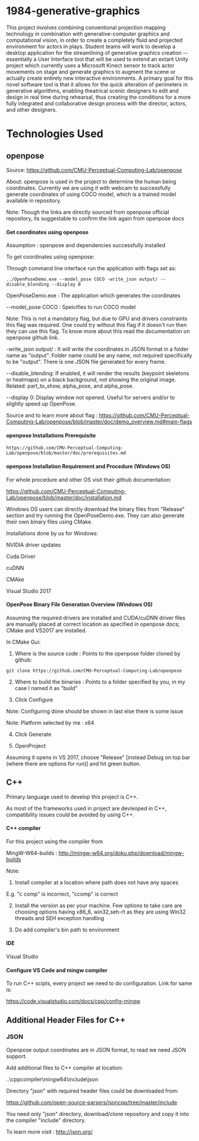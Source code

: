 # 1984-generative-graphics
This project involves combining conventional projection mapping technology in combination with generative-computer graphics and computational vision, in order to create a completely fluid and projected environment for actors in plays. Student teams will work to develop a desktop application for the streamlining of generative graphics creation -- essentially a User Interface tool that will be used to extend an extant Unity project which currently uses a Microsoft Kinect sensor to track actor movements on stage and generate graphics to augment the scene or actually create entirely new interactive environments. A primary goal for this novel software tool is that it allows for the quick alteration of perimeters in generative algorithms, enabling theatrical scenic designers to edit and design in real time during rehearsal, thus creating the conditions for a more fully integrated and collaborative design process with the director, actors, and other designers. 



# Technologies Used


## openpose

Source: https://github.com/CMU-Perceptual-Computing-Lab/openpose


About: openpose is used in the project to determine the human being coordinates. Currently we are using it with webcam to successfully generate coordinates of using COCO model, which is a trained model available in repository.

Note: Though the links are directly sourced from openpose official repository, its suggestable to confirm the link again from openpose docs


#### Get coordinates using openpose

Assumption : openpose and dependencies successfully installed


To get coordinates using openpose:

Through command line interface run the application with flags set as:


```
../OpenPoseDemo.exe --model_pose COCO -write_json output/ --disable_blending --display 0
```


OpenPoseDemo.exe : The application which generates the coordinates


--model_pose COCO : Speicifies to run COCO model

Note: This is not a mandatory flag, but due to GPU and drivers constraints this flag was required. One could try without this flag if it doesn't run then they can use this flag. To know more about this read the documentation on openpose github link.


-write_json output/ : It will write the coordinates in JSON format in a folder name as "output". Folder name could be any name, not required specifically to be "output". There is one JSON file generated for every frame.


--disable_blending: If enabled, it will render the results (keypoint skeletons or heatmaps) on a black background, not showing the original image. Related: part_to_show, alpha_pose, and alpha_pose.


--display 0: Display window not opened. Useful for servers and/or to slightly speed up OpenPose.

Source and to learn more about flag : https://github.com/CMU-Perceptual-Computing-Lab/openpose/blob/master/doc/demo_overview.md#main-flags



#### openpose Installations Prerequisite


```
https://github.com/CMU-Perceptual-Computing-Lab/openpose/blob/master/doc/prerequisites.md
```


#### openpose Installation Requirement and Procedure (Windows OS)

For whole procedure and other OS visit their github documentation:

https://github.com/CMU-Perceptual-Computing-Lab/openpose/blob/master/doc/installation.md

Windows OS users can directly download the binary files from "Release" section and try running the OpenPoseDemo.exe. They can also generate their own binary files using CMake.


Installations done by us for Windows:

NVIDIA driver updates

Cuda Driver

cuDNN

CMAke

Visual Studio 2017


#### OpenPose Binary File Generation Overview (Windows OS)

Assuming the required drivers are installed and CUDA/cuDNN driver files are manually placed at correct location as specified in openpose docs; CMake and VS2017 are installed.

In CMake Gui:

1. Where is the source code : Points to the openpose folder cloned by github:


```
git clone https://github.com/CMU-Perceptual-Computing-Lab/openpose
```

2. Where to build the binaries : Points to a folder specified by you, in my case I named it as "build"

3. Click Configure

Note: Configuring done should be shown in last else there is some issue

Note: Platform selected by me : x64

4. Click Generate

5. OpenProject

Assuming it opens in VS 2017, choose "Release" [instead Debug on top bar (where there are options for run)] and hit green button.



## C++

Primary language used to develop this project is C++. 

As most of the frameworks used in project are devleoped in C++, compatibility issues could be avoided by using C++.


#### C++ compiler

For this project using the compiler from

MingW-W64-builds : http://mingw-w64.org/doku.php/download/mingw-builds


Note: 


1. Install compiler at a location where path does not have any spaces 

E.g. "c comp" is incorrect, "ccomp" is correct


2. Install the version as per your machine. Few options to take care are choosing options having x86_6, win32,seh-rt as they are using Win32 threads and SEH exception handling


3. Do add compiler's bin path to environment


#### IDE 

Visual Studio


#### Configure VS Code and mingw compiler

To run C++ scipts, every project we need to do configuration. Link for same is:

https://code.visualstudio.com/docs/cpp/config-mingw


## Additional Header Files for C++

### JSON

Openpose output coordinates are in JSON format, to read we need JSON support.


Add additional files to C++ compiler at location:

..\cppcompiler\mingw64\include\json


Directory "json" with required header files could be downloaded from:

https://github.com/open-source-parsers/jsoncpp/tree/master/include 


You need only "json" directory, download/clone repository and copy it into the compiler "include" directory.


To learn more visit : http://json.org/
